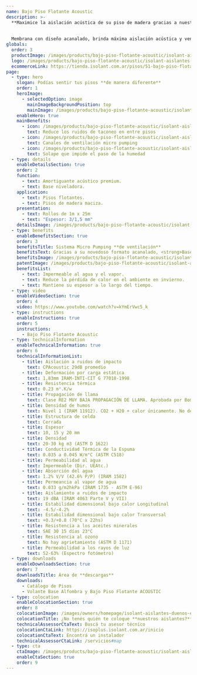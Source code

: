 ```yaml
---
name: Bajo Piso Flotante Acoustic
description: >-
  **Maximice la aislación acústica de su piso de madera gracias a nuestro sistema de "micropumping".**
  
  
  Membrana con diseño acanalado, brinda máxima aislación acústica y ventilación por micro pumping. Posee un film de polietileno y solape de 7 cm de ancho.
globals:
  order: 3
  productImage: /images/products/bajo-piso-flotante-acoustic/isolant-aislantes-linea-pisos-bajo-piso-flotante-acoustic-imagen-rollo.png
  logo: /images/products/bajo-piso-flotante-acoustic/isolant-aislantes-linea-pisos-bajo-piso-flotante-acoustic-logo.jpg
  ecommerceLink: https://tienda.isolant.com.ar/pisos/51-bajo-piso-flotante-acoustic.html
page:
  - type: hero
    slogan: Podías sentir tus pisos **de manera diferente**
    order: 1
    heroImage:
      - selectedOption: image
        mainImageBackgroundPosition: top
        mainImage: /images/products/bajo-piso-flotante-acoustic/isolant-aislantes-linea-pisos-bajo-piso-flotante-acoustic-imagen.jpg
    enableHero: true
    mainBenefits:
      - icon: /images/products/bajo-piso-flotante-acoustic/isolant-aislantes-linea-pisos-bajo-piso-flotante-acoustic-beneficio-1.svg
        text: Reduce los ruidos de taconeo en entre pisos
      - icon: /images/products/bajo-piso-flotante-acoustic/isolant-aislantes-linea-pisos-bajo-piso-flotante-acoustic-beneficio-2.svg
        text: Canales de ventilación micro pumping
      - icon: /images/products/bajo-piso-flotante-acoustic/isolant-aislantes-linea-pisos-bajo-piso-flotante-acoustic-beneficio-3.svg
        text: Solape que impide el paso de la humedad
  - type: details
    enableDetailsSection: true
    order: 2
    function:
      - text: Amortiguante acústico premium.
      - text: Base niveladora.
    application:
      - text: Pisos flotantes.
      - text: Pisos de madera maciza.
    presentation:
      - text: Rollos de 1m x 25m
      - text: "Espesor: 3/1,5 mm"
    detailsImage: /images/products/bajo-piso-flotante-acoustic/isolant-aislantes-linea-pisos-bajo-piso-flotante-acoustic-imagen-detalle.jpg
  - type: benefits
    enableBenefitsSection: true
    order: 3
    benefitsTitle: Sistema Micro Pumping **de ventilación**
    benefitsText: Gracias a su novedoso formato acanalado, <strong>Base para Piso Flotante Acoustic</strong> de ISOLANT®, colabora con la ventilación necesaria del contrapiso.<br /></br />Incorporamos así la función de “micro-pumping”. Al caminar sobre el piso flotante, la presión que se ejerce activa los canales de ventilación promoviendo el movimiento de aire que genera la ventilación necesaria para disipar la humedad que pudiera haber en el contrapiso.
    benefitsImage: /images/products/bajo-piso-flotante-acoustic/isolant-aislantes-linea-pisos-bajo-piso-flotante-acoustic-beneficio-exclusivo.jpg
    patentImage: /images/products/bajo-piso-flotante-acoustic/isolant-aislantes-linea-pisos-bajo-piso-flotante-acoustic-patente.png
    benefitsList:
      - text: Impermeable al agua y el vapor.
      - text: Reduce la pérdida de calor en el ambiente en invierno.
      - text: Mantiene su espesor a lo largo del tiempo.
  - type: video
    enableVideoSection: true
    order: 4
    video: https://www.youtube.com/watch?v=kYmErVwc5_k
  - type: instructions
    enableInstructions: true
    order: 5
    instructions:
      - Bajo Piso Flotante Acoustic
  - type: technicalInformation
    enableTechnicalInformation: true
    order: 6
    technicalInformationList:
      - title: Aislación a ruidos de impacto
        text: CPAcoustic 29dB promedio
      - title: Deformación por carga estática
        text: 1,83mm IRAM-INTI-CIT G 77018-1998
      - title: Resistencia térmica
        text: 0.23 m².K/w
      - title: Propagación de llama
        text: Clase RE2 MUY BAJA PROPAGACIÓN DE LLAMA. Aprobada por Bomberos Argentina.
      - title: Densidad de humos
        text: Nivel 1 (IRAM 11912). CO2 + H20 + calor únicamente. No desprende gases envenenantes.
      - title: Estructura de celda
        text: Cerrada
      - title: Espesor
        text: 10, 15 y 20 mm
      - title: Densidad
        text: 20-30 kg m3 (ASTM D 1622)
      - title: Conductividad Térmica de la Espuma
        text: 0.035 a 0.045 W/m°C (ASTM C518)
      - title: Permeabilidad al agua
        text: Impermeable (Dir. UEAtc.)
      - title: Absorción del agua
        text: 1.2% V/V (42.6% P/P) (IRAM 1582)
      - title: Permeancia al vapor de agua
        text: 0.033 g/m2hkPa (IRAM 1735 - ASTM E-96)
      - title: Aislamiento a ruidos de impacto
        text: 19 dBA (IRAM 4063 Parte V y VII)
      - title: Estabilidad dimensional bajo calor Longitudinal
        text: -4.5/-4.2%
      - title: Estabilidad dimensional bajo calor Transversal
        text: +0.3/+0.8 (70°C x 22hs)
      - title: Resistencia a los aceites minerales
        text: SAE 30 15 días 23°C
      - title: Resistencia al ozono
        text: No hay agrietamiento (ASTM D 1171)
      - title: Permeabilidad a los rayos de luz
        text: 52-63% (Espectro fotómetro)
  - type: downloads
    enableDownloadsSection: true
    order: 7
    downloadsTitle: Área de **descargas**
    downloads:
      - Catálogo de Pisos
      - Volante Base Alfombra y Bajo Piso Flotante ACOUSTIC
  - type: colocation
    enableColocationSection: true
    order: 8
    colocationImage: /images/owners/homepage/isolant-aislantes-duenos-e-inquilinos-isoplus-colocation.jpg
    colocationTitle: ¿No tenés quién te coloque **nuestros aislantes?**
    technicalAssessorCtaText: Buscá tu asesor técnico
    colocationCtaLink: https://isoplus.isolant.com.ar/inicio
    colocationCtaText: Encontrá un instalador
    technicalAssessorCtaLink: /servicios#map
  - type: cta
    ctaImage: /images/products/bajo-piso-flotante-acoustic/isolant-aislantes-linea-pisos-bajo-piso-flotante-acoustic-cta-fondo.jpg
    enableCtaSection: true
    order: 9
---
```

